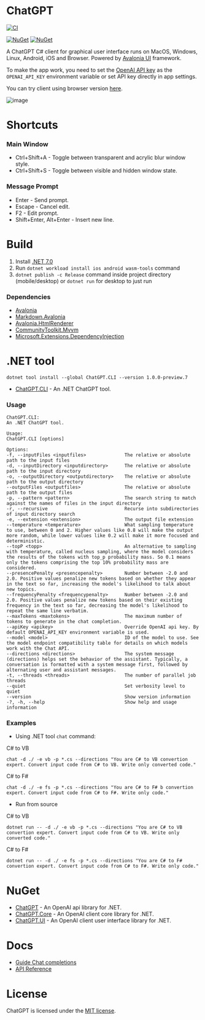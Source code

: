 # ChatGPT

[![CI](https://github.com/wieslawsoltes/ChatGPT/actions/workflows/build.yml/badge.svg?branch=main)](https://github.com/wieslawsoltes/ChatGPT/actions/workflows/build.yml)

[![NuGet](https://img.shields.io/nuget/v/ChatGPT.svg)](https://www.nuget.org/packages/ChatGPT)
[![NuGet](https://img.shields.io/nuget/dt/ChatGPT.svg)](https://www.nuget.org/packages/ChatGPT)

A ChatGPT C# client for graphical user interface runs on MacOS, Windows, Linux, Android, iOS and Browser. Powered by [Avalonia UI](https://avaloniaui.net/) framework.

To make the app work, you need to set the [OpenAI API key](https://beta.openai.com/account/api-keys) as the `OPENAI_API_KEY` environment variable or set API key directly in app settings.

You can try client using browser version [here](https://wieslawsoltes.github.io/ChatGPT/).

![image](https://user-images.githubusercontent.com/2297442/224843834-a58190df-3bdb-4722-b737-94e7adc87805.png)

# Shortcuts

### Main Window

- Ctrl+Shift+A - Toggle between transparent and acrylic blur window style.
- Ctrl+Shift+S - Toggle between visible and hidden window state.

### Message Prompt

- Enter - Send prompt.
- Escape - Cancel edit.
- F2 - Edit prompt.
- Shift+Enter, Alt+Enter - Insert new line.

# Build

1. Install [.NET 7.0](https://dotnet.microsoft.com/en-us/download/dotnet/7.0)
2. Run `dotnet workload install ios android wasm-tools` command
3. `dotnet publish -c Release` command inside project directory (mobile/desktop) or `dotnet run` for desktop to just run

### Dependencies

- [Avalonia](https://github.com/AvaloniaUI/Avalonia)
- [Markdown.Avalonia](https://github.com/whistyun/Markdown.Avalonia)
- [Avalonia.HtmlRenderer](https://github.com/AvaloniaUI/Avalonia.HtmlRenderer)
- [CommunityToolkit.Mvvm](https://github.com/CommunityToolkit/dotnet)
- [Microsoft.Extensions.DependencyInjection](https://www.nuget.org/packages/Microsoft.Extensions.DependencyInjection/)

# .NET tool

```
dotnet tool install --global ChatGPT.CLI --version 1.0.0-preview.7
```

- [ChatGPT.CLI](https://www.nuget.org/packages/ChatGPT.CLI) - An .NET ChatGPT tool.

### Usage

```
ChatGPT.CLI:
An .NET ChatGPT tool.

Usage:
ChatGPT.CLI [options]

Options:
-f, --inputFiles <inputfiles>              The relative or absolute path to the input files
-d, --inputDirectory <inputdirectory>      The relative or absolute path to the input directory
-o, --outputDirectory <outputdirectory>    The relative or absolute path to the output directory
--outputFiles <outputfiles>                The relative or absolute path to the output files
-p, --pattern <pattern>                    The search string to match against the names of files in the input directory
-r, --recursive                            Recurse into subdirectories of input directory search
-e, --extension <extension>                The output file extension
--temperature <temperature>                What sampling temperature to use, between 0 and 2. Higher values like 0.8 will make the output more random, while lower values like 0.2 will make it more focused and deterministic.
--topP <topp>                              An alternative to sampling with temperature, called nucleus sampling, where the model considers the results of the tokens with top_p probability mass. So 0.1 means only the tokens comprising the top 10% probability mass are considered.
--presencePenalty <presencepenalty>        Number between -2.0 and 2.0. Positive values penalize new tokens based on whether they appear in the text so far, increasing the model's likelihood to talk about new topics.
--frequencyPenalty <frequencypenalty>      Number between -2.0 and 2.0. Positive values penalize new tokens based on their existing frequency in the text so far, decreasing the model's likelihood to repeat the same line verbatim.
--maxTokens <maxtokens>                    The maximum number of tokens to generate in the chat completion.
--apiKey <apikey>                          Override OpenAI api key. By default OPENAI_API_KEY environment variable is used.
--model <model>                            ID of the model to use. See the model endpoint compatibility table for details on which models work with the Chat API.
--directions <directions>                  The system message (directions) helps set the behavior of the assistant. Typically, a conversation is formatted with a system message first, followed by alternating user and assistant messages.
-t, --threads <threads>                    The number of parallel job threads
--quiet                                    Set verbosity level to quiet
--version                                  Show version information
-?, -h, --help                             Show help and usage information
```

### Examples

- Using .NET tool `chat` command:

C# to VB
```
chat -d ./ -e vb -p *.cs --directions "You are C# to VB convertion expert. Convert input code from C# to VB. Write only converted code."
```

C# to F#
```
chat -d ./ -e fs -p *.cs --directions "You are C# to F# b convertion expert. Convert input code from C# to F#. Write only code."

```

- Run from source

C# to VB
```
dotnet run -- -d ./ -e vb -p *.cs --directions "You are C# to VB convertion expert. Convert input code from C# to VB. Write only converted code."
```

C# to F#
```
dotnet run -- -d ./ -e fs -p *.cs --directions "You are C# to F# convertion expert. Convert input code from C# to F#. Write only code."
```

# NuGet

- [ChatGPT](https://www.nuget.org/packages/ChatGPT) - An OpenAI api library for .NET.
- [ChatGPT.Core](https://www.nuget.org/packages/ChatGPT.Core) - An OpenAI client core library for .NET.
- [ChatGPT.UI](https://www.nuget.org/packages/ChatGPT.UI) - An OpenAI client user interface library for .NET.

# Docs

- [Guide Chat completions](https://platform.openai.com/docs/guides/chat)
- [API Reference](https://platform.openai.com/docs/api-reference/chat)

# License

ChatGPT is licensed under the [MIT license](LICENSE).
